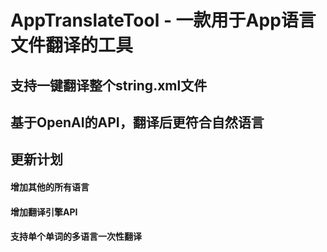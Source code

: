 # AppTranslateTool - 一款用于App语言文件翻译的工具

## 支持一键翻译整个string.xml文件
## 基于OpenAI的API，翻译后更符合自然语言

## 更新计划
#### 增加其他的所有语言 
#### 增加翻译引擎API
#### 支持单个单词的多语言一次性翻译
